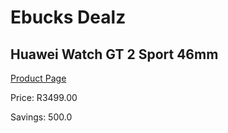 
# Ebucks Dealz
## Huawei Watch GT 2 Sport 46mm
[Product Page](https://www.ebucks.com/web/shop/productSelected.do?prodId=1129188147&catId=842823972)

Price: R3499.00

Savings: 500.0


	